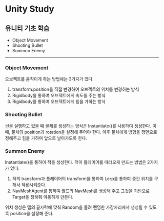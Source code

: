 # Unity Study
## 유니티 기초 학습
- Object Movement
- Shooting Bullet
- Summon Enemy

---
### Object Movement
오브젝트를 움직이게 하는 방법에는 3가지가 있다.
1. transform.position을 직접 변경하여 오브젝트의 위치를 변경하는 방식
2. Rigidbody를 통하여 오브젝트에게 속도를 주는 방식
3. Rigidbody를 통하여 오브젝트에게 힘을 가하는 방식

### Shooting Bullet
씬을 실행하고 있을 때 물체를 생성하는 방식은 Instantiate()를 사용하여 생성한다.
이때, 물체의 position과 rotation을 설정해 주어야 한다.
이후 물체에게 방향을 정면으로 정해주고 힘을 가하여 앞으로 날아가도록 한다.

### Summon Enemy
Instantiate()를 통하여 적을 생성한다.
적이 플레이어를 따라오게 만드는 방법은 2가지가 있다.
1. 적의 transform과 플레이어의 transform을 통하여 Lerp를 통하여 중간 위치를 구해서 적용시켜준다.
2. NavMeshAgent를 통하여 월드의 NavMesh를 생성해 주고 그것을 기반으로 Target을 정해줘 이동하게 만든다.

위치 생성은 맵의 끝자락에 맞춰 Random을 돌려  랜덤한 가장자리에서 생성될 수 있도록 position을 설정해 준다.
